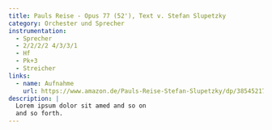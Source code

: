 ```yaml
---
title: Pauls Reise - Opus 77 (52'), Text v. Stefan Slupetzky
category: Orchester und Sprecher
instrumentation:
  - Sprecher
  - 2/2/2/2 4/3/3/1
  - Hf
  - Pk+3
  - Streicher
links:
  - name: Aufnahme
    url: https://www.amazon.de/Pauls-Reise-Stefan-Slupetzky/dp/3854521715
description: |
  Lorem ipsum dolor sit amed and so on
  and so forth.
---
```

